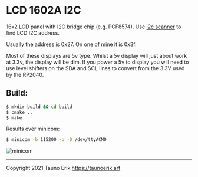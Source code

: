 # LCD 1602A I2C

16x2 LCD panel with I2C bridge chip (e.g. PCF8574).
Use [i2c scanner](../i2c_scanner/) to find LCD I2C address. 

Usually the  address is 0x27. On one of mine it is 0x3f.

Most of these displays are 5v type. Whilst a 5v display will just about work at 3.3v, the display will be dim. If you power a 5v to display you will need to use level shifters on the SDA and SCL lines to convert from the 3.3V used by the RP2040.


## Build:

```Bash
$ mkdir build && cd build
$ cmake ..
$ make
```

Results over minicom:

```Bash
$ minicom -b 115200 -o -D /dev/ttyACM0
```

![minicom](i2c.png)

 ___

Copyright 2021 Tauno Erik https://taunoerik.art